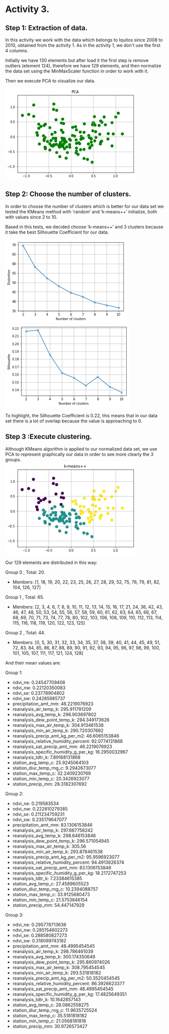 # Activity 3.

## Step 1: Extraction of data.

In this activity we work with the data which belongs to Iquitos since 2008 to 2010, obtained from the activity 1. 
As in the activity 1, we don't use the first 4 columns.   

Initially we have 130 elements but after load it the first step is remove outliers (element 124), therefore we have 129 elements, and then normalize 
the data set using the MinMaxScaler function in order to work with it.  
  
Then we execute PCA to visualize our data.

 ![(Fig 1)](https://github.com/AdrianMoPe/Tecnicas-de-Aprendizaje-Automatico/blob/master/Activity_3/Images/Fig1.png)
 
## Step 2: Choose the number of clusters.

In order to choose the number of clusters which is better for our data set we tested the KMeans method with ‘random’ and ‘k-means++’ initialize, both with values since 2 to 10.

Based in this tests, we decided choose ‘k-means++’ and 3 clusters because it take the best Silhouette Coefficient for our data.

 ![(Fig 2)](https://github.com/AdrianMoPe/Tecnicas-de-Aprendizaje-Automatico/blob/master/Activity_3/Images/Fig2.png)
 ![(Fig 3)](https://github.com/AdrianMoPe/Tecnicas-de-Aprendizaje-Automatico/blob/master/Activity_3/Images/Fig3.png)

To highlight, the Silhouette Coefficient is 0.22, this means that in our data set there is a lot of overlap because the value is approaching to 0.

## Step 3 :Execute clustering.

Although KMeans algorithm is applied to our normalized data set, we use PCA to represent graphically our data in order to see more clearly the 3 groups.  
 ![(Fig 4)](https://github.com/AdrianMoPe/Tecnicas-de-Aprendizaje-Automatico/blob/master/Activity_3/Images/Fig4.png)


Our 129 elements are distributed in this way:

Group 0 , Total: 20.  
   - Members: [1, 18, 19, 20, 22, 23, 25, 26, 27, 28, 29, 52, 75, 76, 79, 81, 82, 104, 126, 127]

Group 1 , Total: 65.  
  - Members: [2, 3, 4, 6, 7, 8, 9, 10, 11, 12, 13, 14, 15, 16, 17, 21, 24, 36, 42, 43, 46, 47, 48, 50, 53, 54, 55, 56, 57, 58, 59, 60, 61, 62, 63, 64, 65, 66, 67, 68, 69, 70, 71, 73, 74, 77, 78, 80, 102, 103, 106, 108, 109, 110, 112, 113, 114, 115, 116, 118, 119, 120, 122, 123, 125]

Group 2 , Total: 44.   
  - Members: [0, 5, 30, 31, 32, 33, 34, 35, 37, 38, 39, 40, 41, 44, 45, 49, 51, 72, 83, 84, 85, 86, 87, 88, 89, 90, 91, 92, 93, 94, 95, 96, 97, 98, 99, 100, 101, 105, 107, 111, 117, 121, 124, 128]

And their mean values are:

Group 1:
- ndvi_ne: 0.24547709408
- ndvi_nw: 0.22120350083
- ndvi_se: 0.23778904802
- ndvi_sw: 0.24285985737
- precipitation_amt_mm: 46.2219076923
- reanalysis_air_temp_k: 295.911791209
- reanalysis_avg_temp_k: 296.903697802
- reanalysis_dew_point_temp_k: 294.349173626
- reanalysis_max_air_temp_k: 304.913461538
- reanalysis_min_air_temp_k: 290.720307692
- reanalysis_precip_amt_kg_per_m2: 46.6065153846
- reanalysis_relative_humidity_percent: 92.0774131868
- reanalysis_sat_precip_amt_mm: 46.2219076923
- reanalysis_specific_humidity_g_per_kg: 16.2950032967
- reanalysis_tdtr_k: 7.89168131868
- station_avg_temp_c: 25.9245064103
- station_diur_temp_rng_c: 9.2942673077
- station_max_temp_c: 32.2409230769
- station_min_temp_c: 20.3426923077
- station_precip_mm: 28.3182307692

Group 2:
- ndvi_ne: 0.219583534
- ndvi_nw: 0.222810279385
- ndvi_se: 0.211234759231
- ndvi_sw: 0.235179647077
- precipitation_amt_mm: 83.1306153846
- reanalysis_air_temp_k: 297.667758242
- reanalysis_avg_temp_k: 298.846153846
- reanalysis_dew_point_temp_k: 296.571054945
- reanalysis_max_air_temp_k: 305.56
- reanalysis_min_air_temp_k: 293.878461538
- reanalysis_precip_amt_kg_per_m2: 95.9596923077
- reanalysis_relative_humidity_percent: 94.4913626374
- reanalysis_sat_precip_amt_mm: 83.1306153846
- reanalysis_specific_humidity_g_per_kg: 18.2172747253
- reanalysis_tdtr_k: 7.23384615385
- station_avg_temp_c: 27.4589605523
- station_diur_temp_rng_c: 10.2394088757
- station_max_temp_c: 33.9125680473
- station_min_temp_c: 21.5753846154
- station_precip_mm: 54.447147929

Group 3:
- ndvi_ne: 0.295778713636
- ndvi_nw: 0.285154602273
- ndvi_se: 0.288580827273
- ndvi_sw: 0.318089743182
- precipitation_amt_mm: 48.4995454545
- reanalysis_air_temp_k: 298.786461039
- reanalysis_avg_temp_k: 300.174350649
- reanalysis_dew_point_temp_k: 295.860974026
- reanalysis_max_air_temp_k: 308.795454545
- reanalysis_min_air_temp_k: 293.531818182
- reanalysis_precip_amt_kg_per_m2: 50.3520454545
- reanalysis_relative_humidity_percent: 86.3926623377
- reanalysis_sat_precip_amt_mm: 48.4995454545
- reanalysis_specific_humidity_g_per_kg: 17.4825649351
- reanalysis_tdtr_k: 10.1642857143
- station_avg_temp_c: 28.0862558275
- station_diur_temp_rng_c: 11.9635725524
- station_max_temp_c: 35.5181818182
- station_min_temp_c: 21.0568181818
- station_precip_mm: 30.9726573427

